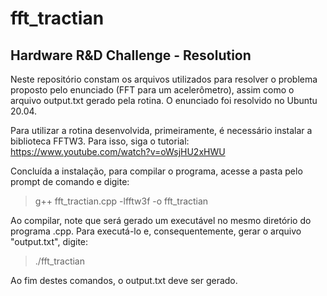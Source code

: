 # fft_tractian
## Hardware R&amp;D Challenge - Resolution

Neste repositório constam os arquivos utilizados para resolver o problema proposto pelo enunciado (FFT para um acelerômetro), assim como o arquivo output.txt gerado pela rotina. O enunciado foi resolvido no Ubuntu 20.04.

Para utilizar a rotina desenvolvida, primeiramente, é necessário instalar a biblioteca FFTW3. Para isso, siga o tutorial:
https://www.youtube.com/watch?v=oWsjHU2xHWU

Concluída a instalação, para compilar o programa, acesse a pasta pelo prompt de comando e digite:
> g++ fft_tractian.cpp -lfftw3f -o fft_tractian

Ao compilar, note que será gerado um executável no mesmo diretório do programa .cpp. Para executá-lo e, consequentemente, gerar o arquivo "output.txt", digite:
> ./fft_tractian

Ao fim destes comandos, o output.txt deve ser gerado.
